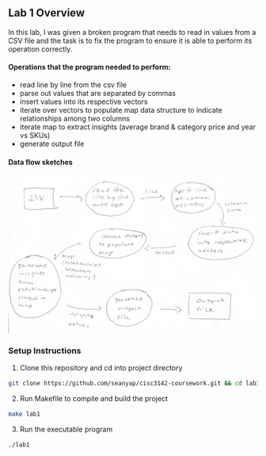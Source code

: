 ## Lab 1 Overview

In this lab, I was given a broken program that needs to read in values from a
CSV file and the task is to fix the program to ensure it is able to perform its
operation correctly.

#### Operations that the program needed to perform:

- read line by line from the csv file
- parse out values that are separated by commas
- insert values into its respective vectors
- iterate over vectors to populate map data structure to indicate relationships among two columns
- iterate map to extract insights (average brand & category price and year vs SKUs)
- generate output file

#### Data flow sketches

![data flow sketches](./dataflow-sketch.png)

### Setup Instructions

1. Clone this repository and cd into project directory

```bash
git clone https://github.com/seanyap/cisc3142-coursework.git && cd lab1
```

2. Run Makefile to compile and build the project

```bash
make lab1
```

3. Run the executable program

```bash
./lab1
```
